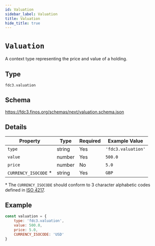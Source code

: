```yaml
---
id: Valuation
sidebar_label: Valuation
title: Valuation
hide_title: true
---
```

# `Valuation`

A context type representing the price and value of a holding.

## Type

`fdc3.valuation`

## Schema

https://fdc3.finos.org/schemas/next/valuation.schema.json

## Details

| Property             | Type    | Required | Example Value        |
|----------------------|---------|----------|----------------------|
| `type`               | string  | Yes      | `'fdc3.valuation'`   |
| `value`              | number  | Yes      | `500.0`              |
| `price`              | number  | No       | `5.0`                |
| `CURRENCY_ISOCODE` * | string  | Yes      | `GBP`                |

\* The `CURRENCY_ISOCODE` should conform to 3 character alphabetic codes defined in [ISO 4217](https://www.iso.org/iso-4217-currency-codes.html).

## Example

```js
const valuation = {
    type: 'fdc3.valuation',
    value: 500.0,
    price: 5.0,
    CURRENCY_ISOCODE: 'USD'
}
```
